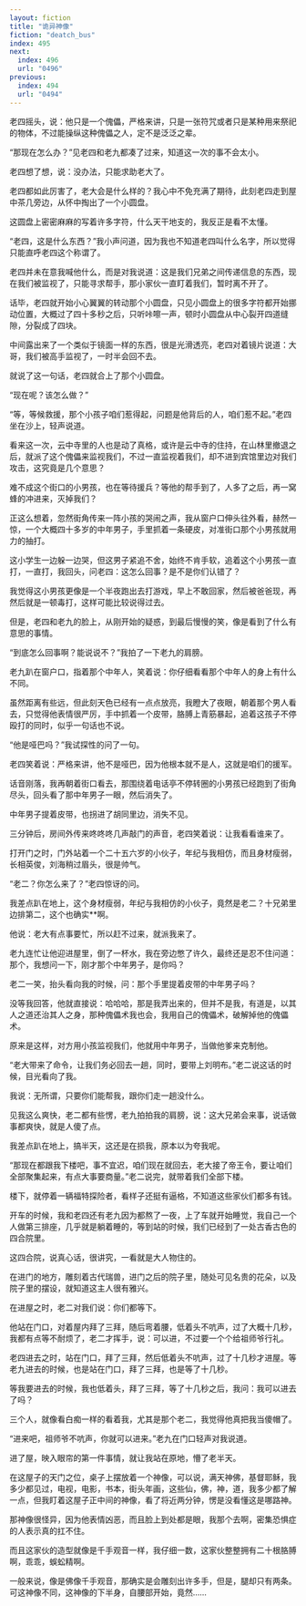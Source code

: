 ```yaml
---
layout: fiction
title: "诡异神像"
fiction: "deatch_bus"
index: 495
next:
  index: 496
  url: "0496"
previous:
  index: 494
  url: "0494"
---
```

老四摇头，说：他只是一个傀儡，严格来讲，只是一张符咒或者只是某种用来祭祀的物体，不过能操纵这种傀儡之人，定不是泛泛之辈。

“那现在怎么办？”见老四和老九都凑了过来，知道这一次的事不会太小。

老四想了想，说：没办法，只能求助老大了。

老四都如此厉害了，老大会是什么样的？我心中不免充满了期待，此刻老四走到屋中茶几旁边，从怀中掏出了一个小圆盘。

这圆盘上密密麻麻的写着许多字符，什么天干地支的，我反正是看不太懂。

“老四，这是什么东西？”我小声问道，因为我也不知道老四叫什么名字，所以觉得只能直呼老四这个称谓了。

老四并未在意我喊他什么，而是对我说道：这是我们兄弟之间传递信息的东西，现在我们被监视了，只能寻求帮手，那小家伙一直盯着我们，暂时离不开了。

话毕，老四就开始小心翼翼的转动那个小圆盘，只见小圆盘上的很多字符都开始挪动位置，大概过了四十多秒之后，只听咔嚓一声，顿时小圆盘从中心裂开四道缝隙，分裂成了四块。

中间露出来了一个类似于镜面一样的东西，很是光滑透亮，老四对着镜片说道：大哥，我们被高手监视了，一时半会回不去。

就说了这一句话，老四就合上了那个小圆盘。

“现在呢？该怎么做？”

“等，等候救援，那个小孩子咱们惹得起，问题是他背后的人，咱们惹不起。”老四坐在沙上，轻声说道。

看来这一次，云中寺里的人也是动了真格，或许是云中寺的住持，在山林里撤退之后，就派了这个傀儡来监视我们，不过一直监视着我们，却不进到宾馆里边对我们攻击，这究竟是几个意思？

难不成这个街口的小男孩，也在等待援兵？等他的帮手到了，人多了之后，再一窝蜂的冲进来，灭掉我们？

正这么想着，忽然街角传来一阵小孩的哭闹之声，我从窗户口伸头往外看，赫然一惊，一个大概四十多岁的中年男子，手里抓着一条硬皮，对准街口那个小男孩就用力的抽打。

这小学生一边躲一边哭，但这男子紧追不舍，始终不肯手软，追着这个小男孩一直打，一直打，我回头，问老四：这怎么回事？是不是你们认错了？

我觉得这小男孩更像是一个半夜跑出去打游戏，早上不敢回家，然后被爸爸现，再然后就是一顿毒打，这样可能比较说得过去。

但是，老四和老九的脸上，从刚开始的疑惑，到最后慢慢的笑，像是看到了什么有意思的事情。

“到底怎么回事啊？能说说不？”我拍了一下老九的肩膀。

老九趴在窗户口，指着那个中年人，笑着说：你仔细看看那个中年人的身上有什么不同。

虽然距离有些远，但此刻天色已经有一点点放亮，我瞪大了夜眼，朝着那个男人看去，只觉得他表情很严厉，手中抓着一个皮带，胳膊上青筋暴起，追着这孩子不停殴打的同时，似乎一句话也不说。

“他是哑巴吗？”我试探性的问了一句。

老四笑着说：严格来讲，他不是哑巴，因为他根本就不是人，这就是咱们的援军。

话音刚落，我再朝着街口看去，那围绕着电话亭不停转圈的小男孩已经跑到了街角尽头，回头看了那中年男子一眼，然后消失了。

中年男子提着皮带，也拐进了胡同里边，消失不见。

三分钟后，房间外传来咚咚咚几声敲门的声音，老四笑着说：让我看看谁来了。

打开门之时，门外站着一个二十五六岁的小伙子，年纪与我相仿，而且身材瘦弱，长相英俊，刘海稍过眉头，很是帅气。

“老二？你怎么来了？”老四惊讶的问。

我差点趴在地上，这个身材瘦弱，年纪与我相仿的小伙子，竟然是老二？十兄弟里边排第二，这个也确实**啊。

他说：老大有点事要忙，所以赶不过来，就派我来了。

老九连忙让他迎进屋里，倒了一杯水，我在旁边憋了许久，最终还是忍不住问道：那个，我想问一下，刚才那个中年男子，是你吗？

老二一笑，抬头看向我的时候，问：那个手里提着皮带的中年男子吗？

没等我回答，他就直接说：哈哈哈，那是我弄出来的，但并不是我，有道是，以其人之道还治其人之身，那种傀儡术我也会，我用自己的傀儡术，破解掉他的傀儡术。

原来是这样，对方用小孩监视我们，他就用中年男子，当做他爹来克制他。

“老大带来了命令，让我们务必回去一趟，同时，要带上刘明布。”老二说这话的时候，目光看向了我。

我说：无所谓，只要你们能帮我，跟你们走一趟没什么。

见我这么爽快，老二都有些愣，老九拍拍我的肩膀，说：这大兄弟会来事，说话做事都爽快，就是人傻了点。

我差点趴在地上，搞半天，这还是在损我，原本以为夸我呢。

“那现在都跟我下楼吧，事不宜迟，咱们现在就回去，老大接了帝王令，要让咱们全部聚集起来，有点大事要商量。”老二说完，就带着我们全部下楼。

楼下，就停着一辆福特探险者，看样子还挺有逼格，不知道这些家伙们都多有钱。

开车的时候，我和老四还有老九因为都熬了一夜，上了车就开始睡觉，我自己一个人做第三排座，几乎就是躺着睡的，等到站的时候，我们已经到了一处古香古色的四合院里。

这四合院，说真心话，很讲究，一看就是大人物住的。

在进门的地方，雕刻着古代瑞兽，进门之后的院子里，随处可见名贵的花朵，以及院子里的摆设，就知道这主人很有雅兴。

在进屋之时，老二对我们说：你们都等下。

他站在门口，对着屋内拜了三拜，随后弯着腰，低着头不吭声，过了大概十几秒，我都有点等不耐烦了，老二才挥手，说：可以进，不过要一个个给祖师爷行礼。

老四进去之时，站在门口，拜了三拜，然后低着头不吭声，过了十几秒才进屋。等老九进去的时候，也是站在门口，拜了三拜，也是等了十几秒。

等我要进去的时候，我也低着头，拜了三拜，等了十几秒之后，我问：我可以进去了吗？

三个人，就像看白痴一样的看着我，尤其是那个老二，我觉得他真把我当傻帽了。

“进来吧，祖师爷不吭声，你就可以进来。”老九在门口轻声对我说道。

进了屋，映入眼帘的第一件事情，就让我站在原地，懵了老半天。

在这屋子的天门之位，桌子上摆放着一个神像，可以说，满天神佛，基督耶稣，我多少都见过，电视，电影，书本，街头年画，这些仙，佛，神，道，我多少都了解一点，但我盯着这屋子正中间的神像，看了将近两分钟，愣是没看懂这是哪路神。

那神像很怪异，因为他表情凶恶，而且脸上到处都是眼，我那个去啊，密集恐惧症的人表示真的扛不住。

而且这家伙的造型就像是千手观音一样，我仔细一数，这家伙整整拥有二十根胳膊啊，乖乖，蜈蚣精啊。

一般来说，像是佛像千手观音，那确实是会雕刻出许多手，但是，腿却只有两条。可这神像不同，这神像的下半身，自腰部开始，竟然……